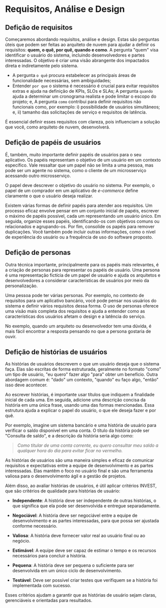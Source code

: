 # Requisitos, Análise e Design

## Defição de requisitos
Começaremos abordando requisitos, análise e design. Estas são perguntas úteis que podem ser feitas ao arquiteto de nuvem para ajudar a definir os requisitos: **quem, o quê, por quê, quando e como**. A pergunta "quem" visa identificar o usuário do sistema, incluindo desenvolvedores e partes interessadas. O objetivo é criar uma visão abrangente dos impactados direta e indiretamente pelo sistema.

- A pergunta `o quê` procura estabelecer as principais áreas de funcionalidade necessárias, sem ambiguidades;
- Entender `por que` o sistema é necessário é crucial para evitar requisitos extras e ajuda na definição de KPIs, SLOs e SLAs;
A pergunta `quando` ajuda a determinar um cronograma realista e pode limitar o escopo do projeto; e, 
A pergunta `como` contribui para definir requisitos não funcionais como, por exemplo: i) possibilidade de usuários simultâneos; e, ii) tamanho das solicitações de serviço e requisitos de latência.

É essencial definir esses requisitos com clareza, pois influenciam a solução que você, como arquiteto de nuvem, desenvolverá.

## Defição de papéis de usuários

É, também, muito importante definir papéis de usuários para o seu aplicativo. Os papéis representam o objetivo de um usuário em um contexto específico. Vale ressaltar que um papel não se limita a uma pessoa, mas pode ser um agente no sistema, como o cliente de um microsserviço acessando outro microsserviço.

O papel deve descrever o objetivo do usuário no sistema. Por exemplo, o papel de um comprador em um aplicativo de _e-commerce_ define claramente o que o usuário deseja realizar.

Existem várias formas de definir papéis para atender aos requisitos. Um processo eficaz envolve pensar em um conjunto inicial de papéis, escrever o máximo de papéis possível, cada um representando um usuário único. Em seguida, organize esses papéis, identificando-os com objetivos comuns ou relacionados e agrupando-os. Por fim, consolide os papéis para remover duplicações. Você também pode incluir outras informações, como o nível de experiência do usuário ou a frequência de uso do software proposto.

## Defição de personas

Outra técnica importante, principalmente para os papéis mais relevantes, é a criação de personas para representar os papéis de usuário. Uma persona é uma representação fictícia de um papel de usuário e ajuda os arquitetos e desenvolvedores a considerar características de usuários por meio da personalização.

Uma pessoa pode ter várias personas. Por exemplo, no contexto de requisitos para um aplicativo bancário, você pode pensar nos usuários do sistema e definir vários requisitos dessa forma. O uso de personas oferece uma visão mais completa dos requisitos e ajuda a entender como as características dos usuários afetam o design e a latência do serviço.

No exemplo, quando um arquiteto ou desenvolvedor tem uma dúvida, é mais fácil encontrar a resposta pensando no que a persona gostaria de ouvir.

## Defição de histórias de usuários

As histórias de usuários descrevem o que um usuário deseja que o sistema faça. Elas são escritas de forma estruturada, geralmente no formato "como" um tipo de usuário, "eu quero" fazer algo "para" obter um benefício. Outra abordagem comum é: "dado" um contexto, "quando" eu faço algo, "então" isso deve acontecer.

Ao escrever histórias, é importante usar títulos que indiquem a finalidade inicial de cada uma. Em seguida, adicione uma descrição concisa da história em uma única frase, usando uma das formas mencionadas. Essa estrutura ajuda a explicar o papel do usuário, o que ele deseja fazer e por quê.

Por exemplo, imagine um sistema bancário e uma história de usuário para verificar o saldo disponível em uma conta. O título da história pode ser "Consulta de saldo", e a descrição da história seria algo como: 

> _Como titular de uma conta corrente, eu quero consultar meu saldo a qualquer hora do dia para evitar ficar no vermelho._

As histórias de usuários são uma maneira simples e eficaz de comunicar requisitos e expectativas entre a equipe de desenvolvimento e as partes interessadas. Elas mantêm o foco no usuário final e são uma ferramenta valiosa para o desenvolvimento ágil e a gestão de projetos.

Além disso, ao avaliar histórias de usuários, é útil aplicar critérios INVEST, que são critérios de qualidade para histórias de usuário:

- **Independente**: A história deve ser independente de outras histórias, o que significa que ela pode ser desenvolvida e entregue separadamente.

- **Negociável**: A história deve ser negociável entre a equipe de desenvolvimento e as partes interessadas, para que possa ser ajustada conforme necessário.

- **Valiosa**: A história deve fornecer valor real ao usuário final ou ao negócio.

- **Estimável**: A equipe deve ser capaz de estimar o tempo e os recursos necessários para concluir a história.

- **Pequena**: A história deve ser pequena o suficiente para ser desenvolvida em um único ciclo de desenvolvimento.

- **Testável**: Deve ser possível criar testes que verifiquem se a história foi implementada com sucesso.

Esses critérios ajudam a garantir que as histórias de usuário sejam claras, gerenciáveis e orientadas para resultados.